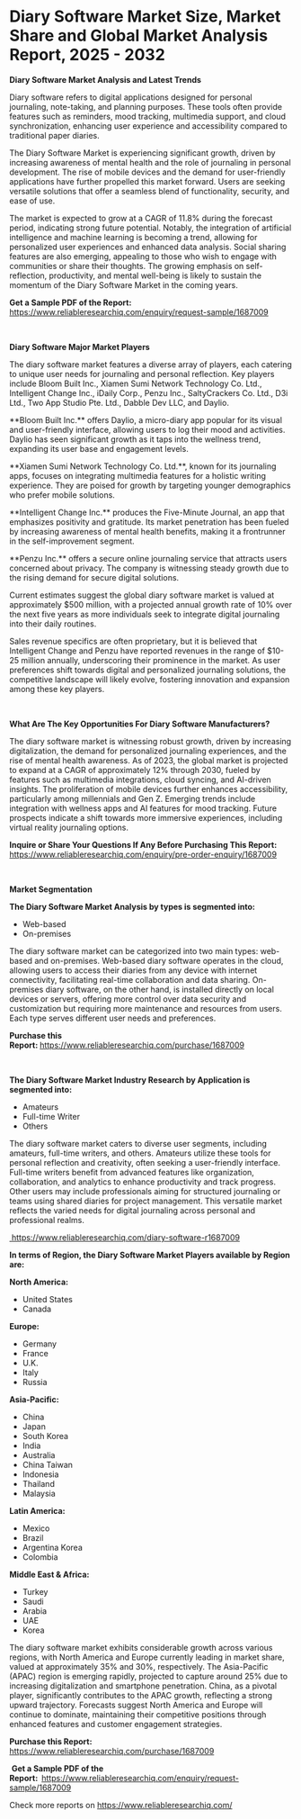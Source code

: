 <p><h1>Diary Software Market Size, Market Share and Global Market Analysis Report, 2025 - 2032</h1></p><p><strong>Diary Software Market Analysis and Latest Trends</strong></p>
<p><p>Diary software refers to digital applications designed for personal journaling, note-taking, and planning purposes. These tools often provide features such as reminders, mood tracking, multimedia support, and cloud synchronization, enhancing user experience and accessibility compared to traditional paper diaries. </p><p>The Diary Software Market is experiencing significant growth, driven by increasing awareness of mental health and the role of journaling in personal development. The rise of mobile devices and the demand for user-friendly applications have further propelled this market forward. Users are seeking versatile solutions that offer a seamless blend of functionality, security, and ease of use. </p><p>The market is expected to grow at a CAGR of 11.8% during the forecast period, indicating strong future potential. Notably, the integration of artificial intelligence and machine learning is becoming a trend, allowing for personalized user experiences and enhanced data analysis. Social sharing features are also emerging, appealing to those who wish to engage with communities or share their thoughts. The growing emphasis on self-reflection, productivity, and mental well-being is likely to sustain the momentum of the Diary Software Market in the coming years.</p></p>
<p><strong>Get a Sample PDF of the Report:&nbsp;</strong> <a href="https://www.reliableresearchiq.com/enquiry/request-sample/1687009?utm_campaign=3022&utm_medium=2&utm_source=Github&utm_content=ia&utm_term=26032025&utm_id=diary-software">https://www.reliableresearchiq.com/enquiry/request-sample/1687009</a></p>
<p>&nbsp;</p>
<p><strong>Diary Software Major Market Players</strong></p>
<p><p>The diary software market features a diverse array of players, each catering to unique user needs for journaling and personal reflection. Key players include Bloom Built Inc., Xiamen Sumi Network Technology Co. Ltd., Intelligent Change Inc., iDaily Corp., Penzu Inc., SaltyCrackers Co. Ltd., D3i Ltd., Two App Studio Pte. Ltd., Dabble Dev LLC, and Daylio.</p><p>**Bloom Built Inc.** offers Daylio, a micro-diary app popular for its visual and user-friendly interface, allowing users to log their mood and activities. Daylio has seen significant growth as it taps into the wellness trend, expanding its user base and engagement levels.</p><p>**Xiamen Sumi Network Technology Co. Ltd.**, known for its journaling apps, focuses on integrating multimedia features for a holistic writing experience. They are poised for growth by targeting younger demographics who prefer mobile solutions.</p><p>**Intelligent Change Inc.** produces the Five-Minute Journal, an app that emphasizes positivity and gratitude. Its market penetration has been fueled by increasing awareness of mental health benefits, making it a frontrunner in the self-improvement segment.</p><p>**Penzu Inc.** offers a secure online journaling service that attracts users concerned about privacy. The company is witnessing steady growth due to the rising demand for secure digital solutions.</p><p>Current estimates suggest the global diary software market is valued at approximately $500 million, with a projected annual growth rate of 10% over the next five years as more individuals seek to integrate digital journaling into their daily routines.</p><p>Sales revenue specifics are often proprietary, but it is believed that Intelligent Change and Penzu have reported revenues in the range of $10-25 million annually, underscoring their prominence in the market. As user preferences shift towards digital and personalized journaling solutions, the competitive landscape will likely evolve, fostering innovation and expansion among these key players.</p></p>
<p>&nbsp;</p>
<p><strong>What Are The Key Opportunities For Diary Software Manufacturers?</strong></p>
<p><p>The diary software market is witnessing robust growth, driven by increasing digitalization, the demand for personalized journaling experiences, and the rise of mental health awareness. As of 2023, the global market is projected to expand at a CAGR of approximately 12% through 2030, fueled by features such as multimedia integrations, cloud syncing, and AI-driven insights. The proliferation of mobile devices further enhances accessibility, particularly among millennials and Gen Z. Emerging trends include integration with wellness apps and AI features for mood tracking. Future prospects indicate a shift towards more immersive experiences, including virtual reality journaling options.</p></p>
<p><strong>Inquire or Share Your Questions If Any Before Purchasing This Report:</strong> <a href="https://www.reliableresearchiq.com/enquiry/pre-order-enquiry/1687009?utm_campaign=3022&utm_medium=2&utm_source=Github&utm_content=ia&utm_term=26032025&utm_id=diary-software">https://www.reliableresearchiq.com/enquiry/pre-order-enquiry/1687009</a></p>
<p>&nbsp;</p>
<p><strong>Market Segmentation</strong></p>
<p><strong>The Diary Software Market Analysis by types is segmented into:</strong></p>
<p><ul><li>Web-based</li><li>On-premises</li></ul></p>
<p><p>The diary software market can be categorized into two main types: web-based and on-premises. Web-based diary software operates in the cloud, allowing users to access their diaries from any device with internet connectivity, facilitating real-time collaboration and data sharing. On-premises diary software, on the other hand, is installed directly on local devices or servers, offering more control over data security and customization but requiring more maintenance and resources from users. Each type serves different user needs and preferences.</p></p>
<p><strong>Purchase this Report:&nbsp;</strong><a href="https://www.reliableresearchiq.com/purchase/1687009?utm_campaign=3022&utm_medium=2&utm_source=Github&utm_content=ia&utm_term=26032025&utm_id=diary-software">https://www.reliableresearchiq.com/purchase/1687009</a></p>
<p>&nbsp;</p>
<p><strong>The Diary Software Market Industry Research by Application is segmented into:</strong></p>
<p><ul><li>Amateurs</li><li>Full-time Writer</li><li>Others</li></ul></p>
<p><p>The diary software market caters to diverse user segments, including amateurs, full-time writers, and others. Amateurs utilize these tools for personal reflection and creativity, often seeking a user-friendly interface. Full-time writers benefit from advanced features like organization, collaboration, and analytics to enhance productivity and track progress. Other users may include professionals aiming for structured journaling or teams using shared diaries for project management. This versatile market reflects the varied needs for digital journaling across personal and professional realms.</p></p>
<p><a href="https://www.reliableresearchiq.com/diary-software-r1687009?utm_campaign=3022&utm_medium=2&utm_source=Github&utm_content=ia&utm_term=26032025&utm_id=diary-software">&nbsp;https://www.reliableresearchiq.com/diary-software-r1687009</a></p>
<p><strong>In terms of Region, the Diary Software Market Players available by Region are:</strong></p>
<p>
    <p> <strong> North America: </strong>
        <ul>
            <li>United States</li>
            <li>Canada</li>
        </ul>
        </p> 
    <p> <strong> Europe: </strong>
        <ul>
            <li>Germany</li>
            <li>France</li>
            <li>U.K.</li>
            <li>Italy</li>
            <li>Russia</li>
        </ul>
        </p> 
    <p> <strong> Asia-Pacific: </strong>
        <ul>
            <li>China</li>
            <li>Japan</li>
            <li>South Korea</li>
            <li>India</li>
            <li>Australia</li>
            <li>China Taiwan</li>
            <li>Indonesia</li>
            <li>Thailand</li>
            <li>Malaysia</li>
        </ul>
        </p> 
    <p> <strong> Latin America: </strong>
        <ul>
            <li>Mexico</li>
            <li>Brazil</li>
            <li>Argentina Korea</li>
            <li>Colombia</li>
        </ul>
        </p> 
    <p> <strong> Middle East & Africa: </strong>
        <ul>
            <li>Turkey</li>
            <li>Saudi</li>
            <li>Arabia</li>
            <li>UAE</li>
            <li>Korea</li>
        </ul>
    </p>
    </p>
<p><p>The diary software market exhibits considerable growth across various regions, with North America and Europe currently leading in market share, valued at approximately 35% and 30%, respectively. The Asia-Pacific (APAC) region is emerging rapidly, projected to capture around 25% due to increasing digitalization and smartphone penetration. China, as a pivotal player, significantly contributes to the APAC growth, reflecting a strong upward trajectory. Forecasts suggest North America and Europe will continue to dominate, maintaining their competitive positions through enhanced features and customer engagement strategies.</p></p>
<p><strong>Purchase this Report: </strong><a href="https://www.reliableresearchiq.com/purchase/1687009?utm_campaign=3022&utm_medium=2&utm_source=Github&utm_content=ia&utm_term=26032025&utm_id=diary-software">https://www.reliableresearchiq.com/purchase/1687009</a></p>
<p>&nbsp;<strong>Get a Sample PDF of the Report:&nbsp;&nbsp;</strong><a href="https://www.reliableresearchiq.com/enquiry/request-sample/1687009?utm_campaign=3022&utm_medium=2&utm_source=Github&utm_content=ia&utm_term=26032025&utm_id=diary-software">https://www.reliableresearchiq.com/enquiry/request-sample/1687009</a></p>
<p><strong></strong></p>
<p>Check more reports on <a href="https://www.reliableresearchiq.com/?utm_campaign=3022&utm_medium=2&utm_source=Github&utm_content=ia&utm_term=26032025&utm_id=diary-software">https://www.reliableresearchiq.com/</a></p>